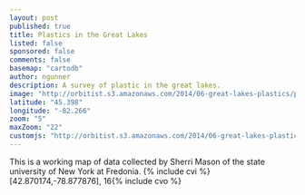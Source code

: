 ```yaml
---
layout: post
published: true
title: Plastics in the Great Lakes
listed: false
sponsored: false
comments: false
basemap: "cartodb"
author: ngunner
description: A survey of plastic in the great lakes.
image: "http://orbitist.s3.amazonaws.com/2014/06-great-lakes-plastics/plastic-feature-image.jpg"
latitude: "45.398"
longitude: "-82.266"
zoom: "5"
maxZoom: "22"
customjs: "http://orbitist.s3.amazonaws.com/2014/06-great-lakes-plastics/custom.js"
---
```


This is a working map of data collected by Sherri Mason of the state university of New York at Fredonia. {% include cvi %}[42.870174,-78.877876], 16{% include cvo %}
